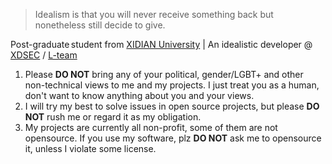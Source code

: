 > Idealism is that you will never receive something back but nonetheless still decide to give.

Post-graduate student from [XIDIAN University](https://www.xidian.edu.cn) | An idealistic developer @ [XDSEC](https://www.xdsec.org) / [L-team](https://l.xdsec.org)

1. Please **DO NOT** bring any of your political, gender/LGBT+ and other non-technical views to me and my projects. I just treat you as a human, don't want to know anything about you and your views.
2. I will try my best to solve issues in open source projects, but please **DO NOT** rush me or regard it as my obligation.
3. My projects are currently all non-profit, some of them are not opensource. If you use my software, plz **DO NOT** ask me to opensource it, unless I violate some license.
